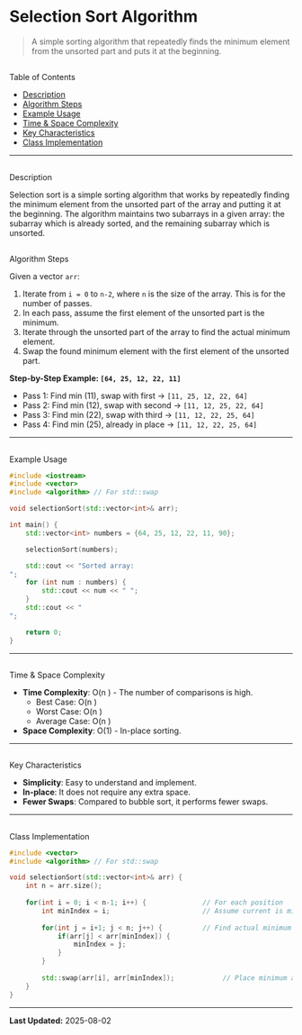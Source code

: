 # Selection Sort Algorithm

> A simple sorting algorithm that repeatedly finds the minimum element from the unsorted part and puts it at the beginning.

## 
 Table of Contents
- [Description](#description)
- [Algorithm Steps](#algorithm-steps)
- [Example Usage](#example-usage)
- [Time & Space Complexity](#time--space-complexity)
- [Key Characteristics](#key-characteristics)
- [Class Implementation](#class-implementation)

---

## 
 Description

Selection sort is a simple sorting algorithm that works by repeatedly finding the minimum element from the unsorted part of the array and putting it at the beginning. The algorithm maintains two subarrays in a given array: the subarray which is already sorted, and the remaining subarray which is unsorted.

## 
 Algorithm Steps

Given a vector `arr`:

1.  Iterate from `i = 0` to `n-2`, where `n` is the size of the array. This is for the number of passes.
2.  In each pass, assume the first element of the unsorted part is the minimum.
3.  Iterate through the unsorted part of the array to find the actual minimum element.
4.  Swap the found minimum element with the first element of the unsorted part.

**Step-by-Step Example: `[64, 25, 12, 22, 11]`**
- Pass 1: Find min (11), swap with first  → `[11, 25, 12, 22, 64]`
- Pass 2: Find min (12), swap with second → `[11, 12, 25, 22, 64]`
- Pass 3: Find min (22), swap with third  → `[11, 12, 22, 25, 64]`
- Pass 4: Find min (25), already in place → `[11, 12, 22, 25, 64]`

---

## 
 Example Usage

```cpp
#include <iostream>
#include <vector>
#include <algorithm> // For std::swap

void selectionSort(std::vector<int>& arr);

int main() {
    std::vector<int> numbers = {64, 25, 12, 22, 11, 90};

    selectionSort(numbers);

    std::cout << "Sorted array: 
";
    for (int num : numbers) {
        std::cout << num << " ";
    }
    std::cout << "
";

    return 0;
}
```

---

## 
 Time & Space Complexity

*   **Time Complexity**: O(n
) - The number of comparisons is high.
    *   Best Case: O(n
)
    *   Worst Case: O(n
)
    *   Average Case: O(n
)
*   **Space Complexity**: O(1) - In-place sorting.

---

## 
 Key Characteristics

*   **Simplicity**: Easy to understand and implement.
*   **In-place**: It does not require any extra space.
*   **Fewer Swaps**: Compared to bubble sort, it performs fewer swaps.

---

## 
 Class Implementation

```cpp
#include <vector>
#include <algorithm> // For std::swap

void selectionSort(std::vector<int>& arr) {
    int n = arr.size();
    
    for(int i = 0; i < n-1; i++) {              // For each position
        int minIndex = i;                       // Assume current is minimum
        
        for(int j = i+1; j < n; j++) {          // Find actual minimum
            if(arr[j] < arr[minIndex]) {
                minIndex = j;
            }
        }
        
        std::swap(arr[i], arr[minIndex]);            // Place minimum at position i
    }
}
```

---

**Last Updated:** 2025-08-02
